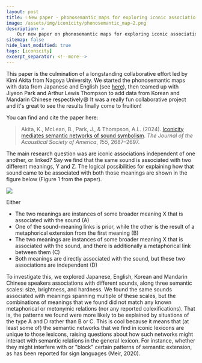 ```yaml
---
layout: post
title: ✨New paper - phonosemantic maps for exploring iconic associations
image: /assets/img/iconicity/phonosemantic_map~2.png
description: > 
    Our new paper on phonosemantic maps for exploring iconic associations is out in the JASA special issue on Iconicity and Sound Symbolism 🎉  
sitemap: false
hide_last_modified: true
tags: [iconicity]
excerpt_separator: <!--more-->
---
```


This paper is the culmination of a longstanding collaborative effort led by Kimi Akita from Nagoya University. We started the phonosemantic maps with data from Japanese and English (see [here](https://drive.google.com/file/d/1NhMszLjBaVynXeFuwEa2xtCih-BUd1UP/view)), then teamed up with Jiyeon Park and Arthur Lewis Thompson to add data from Korean and Mandarin Chinese respectively😄 It was a really fun collaborative project and it's great to see the results finally come to fruition! <!--more-->

You can find and cite the paper here:

> Akita, K., McLean, B., Park, J., & Thompson, A.L. (2024). [Iconicity mediates semantic networks of sound symbolism](https://doi.org/10.1121/10.0025763). *The Journal of the Acoustical Society of America*, *155*, 2687–2697.

The main research question was are iconic associations independent of one another, or linked? Say we find that the same sound is associated with two different meanings, Y and Z. The logical possibilities for explaining how that sound came to be associated with both those meanings are shown in the figure below (Figure 1 from the paper). 

![](https://aipp.silverchair-cdn.com/aipp/content_public/journal/jasa/155/4/10.1121_10.0025763/1/2687_1_10.0025763.figures.online.f1.jpeg)

Either
 - The two meanings are instances of some broader meaning X that is associated with the sound (A)
 - One of the sound-meaning links is prior, while the other is the result of a metaphorical extension from the first meaning (B)
- The two meanings are instances of some broader meaning X that is associated with the sound, and there is additionally a metaphorical link between them (C)
- Both meanings are directly associated with the sound, but these two associations are independent (D)

To investigate this, we explored Japanese, English, Korean and Mandarin Chinese speakers associations with different sounds, along three semantic scales: size, brightness, and hardness. We found the same sounds associated with meanings spanning multiple of these scales, but the combinations of meanings that we found did not match any known metaphorical or metonymic relations (nor any reported colexifications). That is, the patterns we found were more likely to be explained by situations of the type A and D rather than B or C. This is cool because it means that (at least some of) the semantic networks that we find in iconic lexicons are unique to those lexicons, raising questions about how such networks might interact with semantic relations in the general lexicon. For instance, whether they might interfere with or "block" certain patterns of semantic extension, as has been reported for sign languages (Meir, 2020).
